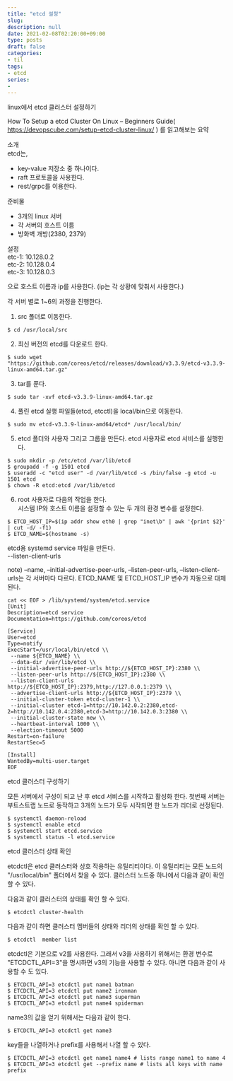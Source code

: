 ```yaml
---
title: "etcd 설정"
slug: 
description: null
date: 2021-02-08T02:20:00+09:00
type: posts
draft: false 
categories:
- til
tags:
- etcd 
series:
-
---
```


linux에서 etcd 클러스터 설정하기

How To Setup a etcd Cluster On Linux – Beginners Guide( https://devopscube.com/setup-etcd-cluster-linux/ ) 를 읽고해보는 요약

소개  
etcd는, 
- key-value 저장소 중 하나이다. 
- raft 프로토콜을 사용한다.
- rest/grpc를 이용한다.

준비물
- 3개의 linux 서버
- 각 서버의 호스트 이름
- 방화벽 개방(2380, 2379)

설정  
etc-1: 10.128.0.2  
etc-2: 10.128.0.4  
etc-3: 10.128.0.3  

으로 호스트 이름과 ip를 사용한다. (ip는 각 상황에 맞춰서 사용한다.)

각 서버 별로 1~6의 과정을 진행한다.  

1. src 폴더로 이동한다.
```
$ cd /usr/local/src
```

2. 최신 버전의 etcd를 다운로드 한다.
```
$ sudo wget "https://github.com/coreos/etcd/releases/download/v3.3.9/etcd-v3.3.9-linux-amd64.tar.gz"
```

3. tar를 푼다.
```
$ sudo tar -xvf etcd-v3.3.9-linux-amd64.tar.gz
```

4. 풀린 etcd 실행 파일들(etcd, etcctl)을 local/bin으로 이동한다.
```
$ sudo mv etcd-v3.3.9-linux-amd64/etcd* /usr/local/bin/
```

5. etcd 폴더와 사용자 그리고 그룹을 만든다. etcd 사용자로 etcd 서비스를 실행한다.
```
$ sudo mkdir -p /etc/etcd /var/lib/etcd
$ groupadd -f -g 1501 etcd
$ useradd -c "etcd user" -d /var/lib/etcd -s /bin/false -g etcd -u 1501 etcd
$ chown -R etcd:etcd /var/lib/etcd
```

6. root 사용자로 다음의 작업을 한다.   
  시스템 IP와 호스트 이름을 설정할 수 있는 두 개의 환경 변수를 설정한다.
```
$ ETCD_HOST_IP=$(ip addr show eth0 | grep "inet\b" | awk '{print $2}' | cut -d/ -f1)
$ ETCD_NAME=$(hostname -s)
```

etcd용 systemd service 파일을 만든다.  
--listen-client-urls

note)
–name, –initial-advertise-peer-urls, –listen-peer-urls, –listen-client-urls는 각 서버마다 다르다. 
ETCD_NAME 및 ETCD_HOST_IP 변수가 자동으로 대체된다. 

```
cat << EOF > /lib/systemd/system/etcd.service
[Unit]
Description=etcd service
Documentation=https://github.com/coreos/etcd
 
[Service]
User=etcd
Type=notify
ExecStart=/usr/local/bin/etcd \\
 --name ${ETCD_NAME} \\
 --data-dir /var/lib/etcd \\
 --initial-advertise-peer-urls http://${ETCD_HOST_IP}:2380 \\
 --listen-peer-urls http://${ETCD_HOST_IP}:2380 \\
 --listen-client-urls http://${ETCD_HOST_IP}:2379,http://127.0.0.1:2379 \\
 --advertise-client-urls http://${ETCD_HOST_IP}:2379 \\
 --initial-cluster-token etcd-cluster-1 \\
 --initial-cluster etcd-1=http://10.142.0.2:2380,etcd-2=http://10.142.0.4:2380,etcd-3=http://10.142.0.3:2380 \\
 --initial-cluster-state new \\
 --heartbeat-interval 1000 \\
 --election-timeout 5000
Restart=on-failure
RestartSec=5
 
[Install]
WantedBy=multi-user.target
EOF
```

etcd 클러스터 구성하기

모든 서버에서 구성이 되고 난 후 etcd 서비스를 시작하고 활성화 한다. 
첫번째 서버는 부트스트랩 노드로 동작하고 3개의 노드가 모두 시작되면 한 노드가 리더로 선정된다.
```
$ systemctl daemon-reload
$ systemctl enable etcd
$ systemctl start etcd.service
$ systemctl status -l etcd.service
```

etcd 클러스터 상태 확인

etcdctl은 etcd 클러스터와 상호 작용하는 유틸리티이다. 이 유틸리티는 모든 노드의 "/usr/local/bin" 폴더에서 찾을 수 있다.
클러스터 노드중 하나에서 다음과 같이 확인 할 수 있다.

다음과 같이 클러스터의 상태를 확인 할 수 있다.
```
$ etcdctl cluster-health
```

다음과 같이 하면 클러스터 멤버들의 상태와 리더의 상태를 확인 할 수 있다.
```
$ etcdctl  member list
```

etcdctl은 기본으로 v2를 사용한다. 그래서 v3을 사용하기 위해서는 환경 변수로 "ETCDCTL_API=3"을 명시하면 v3의 기능을 사용할 수 있다.
아니면 다음과 같이 사용할 수 도 있다.
```
$ ETCDCTL_API=3 etcdctl put name1 batman
$ ETCDCTL_API=3 etcdctl put name2 ironman
$ ETCDCTL_API=3 etcdctl put name3 superman
$ ETCDCTL_API=3 etcdctl put name4 spiderman
```

name3의 값을 얻기 위해서는 다음과 같이 한다.
```
$ ETCDCTL_API=3 etcdctl get name3
```

key들을 나열하거나 prefix를 사용해서 나열 할 수 있다.
```
$ ETCDCTL_API=3 etcdctl get name1 name4 # lists range name1 to name 4
$ ETCDCTL_API=3 etcdctl get --prefix name # lists all keys with name prefix
```
